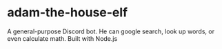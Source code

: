# adam-the-house-elf
A general-purpose Discord bot. He can google search, look up words, or even calculate math. Built with Node.js
